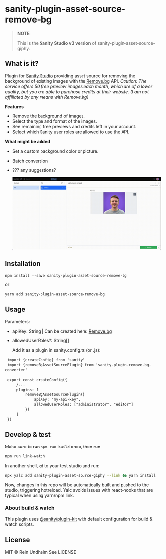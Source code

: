 # sanity-plugin-asset-source-remove-bg

> **NOTE**
>
> This is the **Sanity Studio v3 version** of sanity-plugin-asset-source-giphy.

## What is it?

Plugin for [Sanity Studio](https://www.sanity.io) providing asset source for removing the background of existing images with the [Remove.bg](https://www.remove.bg) API.
_Caution: The service offers 50 free preview images each month, which are of a lower quality, but you are able to purchase credits at their website. (I am not affiliated by any means with Remove.bg)_

**Features**

- Remove the background of images.
- Select the type and format of the images.
- See remaining free previews and credits left in your account.
- Select which Sanity user roles are allowed to use the API.

**What might be added**

- Set a custom background color or picture.
- Batch conversion
- ??? any suggestions?

  ![Remove BG Asset Source](assets/remove-bg.gif)

## Installation

```
npm install --save sanity-plugin-asset-source-remove-bg
```

or

```
yarn add sanity-plugin-asset-source-remove-bg
```

## Usage

Parameters:

- apiKey: String | Can be created here: [Remove.bg](https://remove.bg/dashboard#api-key)
- allowedUserRoles?: String[]

  Add it as a plugin in sanity.config.ts (or .js):

```
 import {createConfig} from 'sanity'
 import {removeBgAssetSourcePlugin} from 'sanity-plugin-remove-bg-converter'

 export const createConfig({
     /...
     plugins: [
         removeBgAssetSourcePlugin({
             apiKey: "my-api-key",
             allowedUserRoles: ["administrator", "editor"]
         })
     ]
 })
```

## Develop & test

Make sure to run `npm run build` once, then run

```bash
npm run link-watch
```

In another shell, `cd` to your test studio and run:

```bash
npx yalc add sanity-plugin-asset-source-giphy --link && yarn install
```

Now, changes in this repo will be automatically built and pushed to the studio,
triggering hotreload. Yalc avoids issues with react-hooks that are typical when using yarn/npm link.

### About build & watch

This plugin uses [@sanity/plugin-kit](https://github.com/sanity-io/plugin-kit)
with default configuration for build & watch scripts.

## License

MIT © Rein Undheim
See LICENSE
